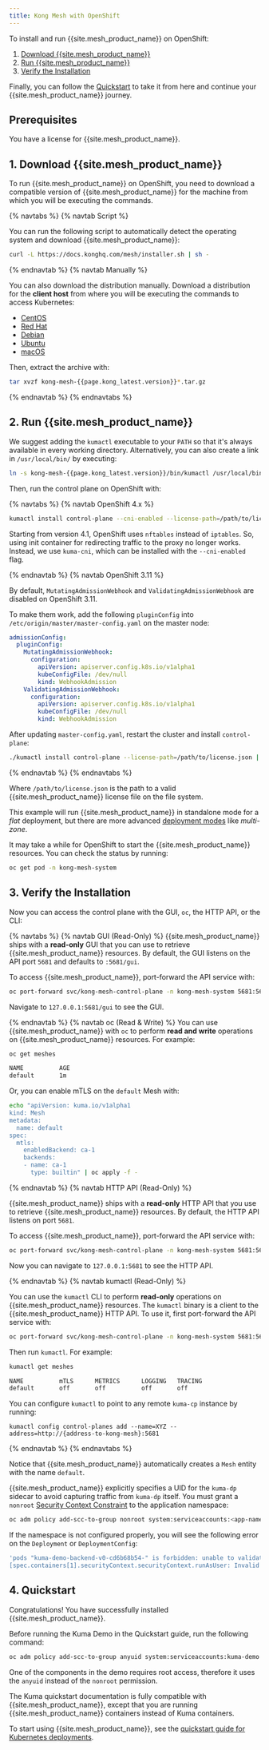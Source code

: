 ```yaml
---
title: Kong Mesh with OpenShift
---
```


To install and run {{site.mesh_product_name}} on OpenShift:

1. [Download {{site.mesh_product_name}}](#1-download-kong-mesh)
2. [Run {{site.mesh_product_name}}](#2-run-kong-mesh)
3. [Verify the Installation](#3-verify-the-installation)

Finally, you can follow the [Quickstart](#4-quickstart) to take it from here
and continue your {{site.mesh_product_name}} journey.

## Prerequisites

You have a license for {{site.mesh_product_name}}.

## 1. Download {{site.mesh_product_name}}

To run {{site.mesh_product_name}} on OpenShift, you need to download a
compatible version of {{site.mesh_product_name}} for the machine from which
you will be executing the commands.

{% navtabs %}
{% navtab Script %}

You can run the following script to automatically detect the operating system
and download {{site.mesh_product_name}}:

```sh
curl -L https://docs.konghq.com/mesh/installer.sh | sh -
```

{% endnavtab %}
{% navtab Manually %}

You can also download the distribution manually. Download a distribution for
the **client host** from where you will be executing the commands to access
Kubernetes:

* [CentOS]({{site.links.download}}/mesh-alpine/kong-mesh-{{page.kong_latest.version}}-centos-amd64.tar.gz)
* [Red Hat]({{site.links.download}}/mesh-alpine/kong-mesh-{{page.kong_latest.version}}-rhel-amd64.tar.gz)
* [Debian]({{site.links.download}}/mesh-alpine/kong-mesh-{{page.kong_latest.version}}-debian-amd64.tar.gz)
* [Ubuntu]({{site.links.download}}/mesh-alpine/kong-mesh-{{page.kong_latest.version}}-ubuntu-amd64.tar.gz)
* [macOS]({{site.links.download}}/mesh-alpine/kong-mesh-{{page.kong_latest.version}}-darwin-amd64.tar.gz)

Then, extract the archive with:

```sh
tar xvzf kong-mesh-{{page.kong_latest.version}}*.tar.gz
```

{% endnavtab %}
{% endnavtabs %}


## 2. Run {{site.mesh_product_name}}

We suggest adding the `kumactl` executable to your `PATH` so that it's always
available in every working directory. Alternatively, you can also create a link
in `/usr/local/bin/` by executing:

```sh
ln -s kong-mesh-{{page.kong_latest.version}}/bin/kumactl /usr/local/bin/kumactl
```

Then, run the control plane on OpenShift with:

{% navtabs %}
{% navtab OpenShift 4.x %}

```sh
kumactl install control-plane --cni-enabled --license-path=/path/to/license.json | oc apply -f -
```

Starting from version 4.1, OpenShift uses `nftables` instead of `iptables`. So,
using init container for redirecting traffic to the proxy no longer works.
Instead, we use `kuma-cni`, which can be installed with the `--cni-enabled` flag.

{% endnavtab %}
{% navtab OpenShift 3.11 %}

By default, `MutatingAdmissionWebhook` and `ValidatingAdmissionWebhook` are
disabled on OpenShift 3.11.

To make them work, add the following `pluginConfig` into
`/etc/origin/master/master-config.yaml` on the master node:

```yaml
admissionConfig:
  pluginConfig:
    MutatingAdmissionWebhook:
      configuration:
        apiVersion: apiserver.config.k8s.io/v1alpha1
        kubeConfigFile: /dev/null
        kind: WebhookAdmission
    ValidatingAdmissionWebhook:
      configuration:
        apiVersion: apiserver.config.k8s.io/v1alpha1
        kubeConfigFile: /dev/null
        kind: WebhookAdmission
```

After updating `master-config.yaml`, restart the cluster and install
`control-plane`:

```sh
./kumactl install control-plane --license-path=/path/to/license.json | oc apply -f -
```

{% endnavtab %}
{% endnavtabs %}

Where `/path/to/license.json` is the path to a valid {{site.mesh_product_name}}
license file on the file system.

This example will run {{site.mesh_product_name}} in standalone mode for a _flat_
deployment, but there are more advanced [deployment modes](https://kuma.io/docs/latest/introduction/deployments/)
like _multi-zone_.

It may take a while for OpenShift to start the
{{site.mesh_product_name}} resources. You can check the status by running:

```sh
oc get pod -n kong-mesh-system
```

## 3. Verify the Installation

Now you can access the control plane with the GUI, `oc`, the HTTP API, or the CLI:

{% navtabs %}
{% navtab GUI (Read-Only) %}
{{site.mesh_product_name}} ships with a **read-only** GUI that you can use to
retrieve {{site.mesh_product_name}} resources. By default, the GUI listens on
the API port `5681` and defaults to `:5681/gui`.

To access {{site.mesh_product_name}}, port-forward the API service with:

```sh
oc port-forward svc/kong-mesh-control-plane -n kong-mesh-system 5681:5681
```

Navigate to `127.0.0.1:5681/gui` to see the GUI.

{% endnavtab %}
{% navtab oc (Read & Write) %}
You can use {{site.mesh_product_name}} with `oc` to perform
**read and write** operations on {{site.mesh_product_name}} resources. For
example:

```sh
oc get meshes

NAME          AGE
default       1m
```

Or, you can enable mTLS on the `default` Mesh with:

```sh
echo "apiVersion: kuma.io/v1alpha1
kind: Mesh
metadata:
  name: default
spec:
  mtls:
    enabledBackend: ca-1
    backends:
    - name: ca-1
      type: builtin" | oc apply -f -
```

{% endnavtab %}
{% navtab HTTP API (Read-Only) %}

{{site.mesh_product_name}} ships with a **read-only** HTTP API that you use
to retrieve {{site.mesh_product_name}} resources. By default,
the HTTP API listens on port `5681`.

To access {{site.mesh_product_name}}, port-forward the API service with:

```sh
oc port-forward svc/kong-mesh-control-plane -n kong-mesh-system 5681:5681
```

Now you can navigate to `127.0.0.1:5681` to see the HTTP API.

{% endnavtab %}
{% navtab kumactl (Read-Only) %}

You can use the `kumactl` CLI to perform **read-only** operations on
{{site.mesh_product_name}} resources. The `kumactl` binary is a client to
the {{site.mesh_product_name}} HTTP API. To use it, first port-forward the API
service with:

```sh
oc port-forward svc/kong-mesh-control-plane -n kong-mesh-system 5681:5681
```

Then run `kumactl`. For example:

```sh
kumactl get meshes

NAME          mTLS      METRICS      LOGGING   TRACING
default       off       off          off       off
```

You can configure `kumactl` to point to any remote `kuma-cp` instance by running:

```
kumactl config control-planes add --name=XYZ --address=http://{address-to-kong-mesh}:5681
```

{% endnavtab %}
{% endnavtabs %}

Notice that {{site.mesh_product_name}} automatically creates a `Mesh`
entity with the name `default`.

{{site.mesh_product_name}} explicitly specifies a UID
for the `kuma-dp` sidecar to avoid capturing traffic from
`kuma-dp` itself. You must grant a `nonroot` 
[Security Context Constraint](https://docs.openshift.com/container-platform/latest/authentication/managing-security-context-constraints.html)
to the application namespace:

```sh
oc adm policy add-scc-to-group nonroot system:serviceaccounts:<app-namespace>
```

If the namespace is not configured properly, you will see the following error
on the `Deployment` or `DeploymentConfig`:

```sh
'pods "kuma-demo-backend-v0-cd6b68b54-" is forbidden: unable to validate against any security context constraint:
[spec.containers[1].securityContext.securityContext.runAsUser: Invalid value: 5678: must be in the ranges: [1000540000, 1000549999]]'
```

## 4. Quickstart

Congratulations! You have successfully installed {{site.mesh_product_name}}.

Before running the Kuma Demo in the Quickstart guide,
run the following command:

```sh
oc adm policy add-scc-to-group anyuid system:serviceaccounts:kuma-demo
```

One of the components in the demo requires root access, therefore it uses the
`anyuid` instead of the `nonroot` permission.

The Kuma quickstart documentation
is fully compatible with {{site.mesh_product_name}}, except that you are
running {{site.mesh_product_name}} containers instead of Kuma containers.

To start using {{site.mesh_product_name}}, see the
[quickstart guide for Kubernetes deployments](https://kuma.io/docs/latest/quickstart/kubernetes/).
